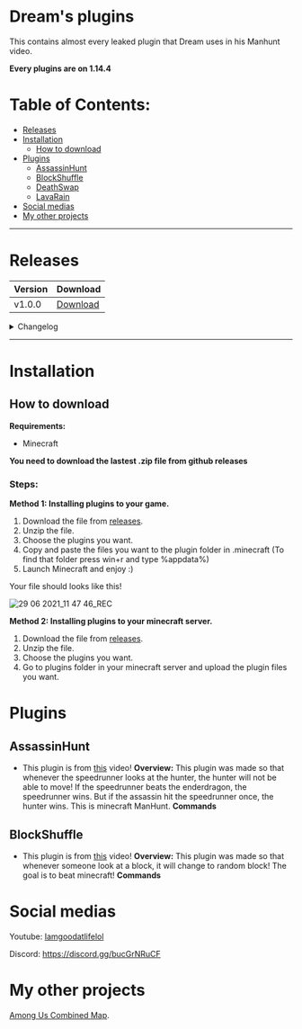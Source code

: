 # Dream's plugins

This contains almost every leaked plugin that Dream uses in his Manhunt video.

**Every plugins are on 1.14.4**

# Table of Contents:

- [Releases](#releases)  
- [Installation](#installation)  
  - [How to download](#how-to-download)
- [Plugins](#plugins)
  - [AssassinHunt](#assassinhunt)
  - [BlockShuffle](#blockshuffle)
  - [DeathSwap](#deathswap)
  - [LavaRain](#lavarain)
- [Social medias](#social-medias)
- [My other projects](#my-other-projects)
***

# Releases
| Version | Download
| --- | --- |
v1.0.0 | [Download](https://github.com/IagallYT/Dream-plugins/releases/download/1.0.0/v1.0.0.zip)
<details>
  <summary> Changelog </summary>
 <details>
  <summary> v1.0.0 </summary>
  <ul> <li> Manhunt, Assassin, BlockShuffle, DeathSwap, and much more! </li> </ul>
 </details>
  </details>
  
-----------------------

# Installation 

## How to download

**Requirements:**
- Minecraft

**You need to download the lastest .zip file from github releases**

### Steps:

**Method 1: Installing plugins to your game.**
1. Download the file from [releases](https://github.com/IagallYT/).
2. Unzip the file.
3. Choose the plugins you want.
4. Copy and paste the files you want to the plugin folder in .minecraft
(To find that folder press win+r and type %appdata%)
5. Launch Minecraft and enjoy :)

Your file should looks like this!

![29 06 2021_11 47 46_REC](https://user-images.githubusercontent.com/84431885/123742727-6429e400-d8d6-11eb-8293-c52786d08e2f.png)

**Method 2: Installing plugins to your minecraft server.**
1. Download the file from [releases](https://github.com/IagallYT/).
2. Unzip the file.
3. Choose the plugins you want.
4. Go to plugins folder in your minecraft server and upload the plugin files you want.

# Plugins
## AssassinHunt
- This plugin is from [this](https://youtu.be/ZfeNh8E3O4c) video!
**Overview:**
This plugin was made so that whenever the speedrunner looks at the hunter, the hunter will not be able to move! If the speedrunner beats the enderdragon, the speedrunner wins. But if the assassin hit the speedrunner once, the hunter wins. This is minecraft ManHunt.
**Commands**

## BlockShuffle
- This plugin is from [this](https://youtu.be/p34C7fNFgTA) video!
**Overview:**
This plugin was made so that whenever someone look at a block, it will change to random block! The goal is to beat minecraft!
**Commands**

# Social medias
Youtube: [Iamgoodatlifelol](https://m.youtube.com/channel/UCFZlRTzu_9BWQNw74NwZ6Lw)

Discord: https://discord.gg/bucGrNRuCF

# My other projects
[Among Us Combined Map](https://github.com/IagallYT/Among-Us-Combined-Map).
